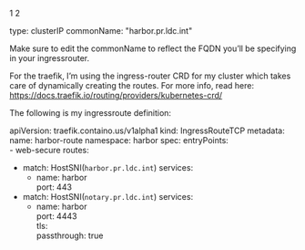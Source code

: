 1
2
	
type: clusterIP
commonName: "harbor.pr.ldc.int"

Make sure to edit the commonName to reflect the FQDN you’ll be specifying in your ingressrouter.

For the traefik, I’m using the ingress-router CRD for my cluster which takes care of dynamically creating the routes. For more info, read here: https://docs.traefik.io/routing/providers/kubernetes-crd/

The following is my ingressroute definition:
	
apiVersion: traefik.containo.us/v1alpha1
kind: IngressRouteTCP
metadata:
  name: harbor-route
  namespace: harbor
spec:
  entryPoints:                 
    - web-secure
  routes:                      
  - match: HostSNI(`harbor.pr.ldc.int`)
    services:                  
    - name: harbor             
      port: 443
  - match: HostSNI(`notary.pr.ldc.int`)
    services:                  
    - name: harbor             
      port: 4443         
  tls:                          
    passthrough: true
